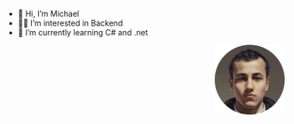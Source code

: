 - 👋 Hi, I’m Michael 
- 🧑‍💻 I’m interested in Backend 
- 🌱 I’m currently learning C# and .net
<img src="https://github.com/Engmichael1/Engmichael1/blob/main/Michael.png" align="right" width="25%"/>

